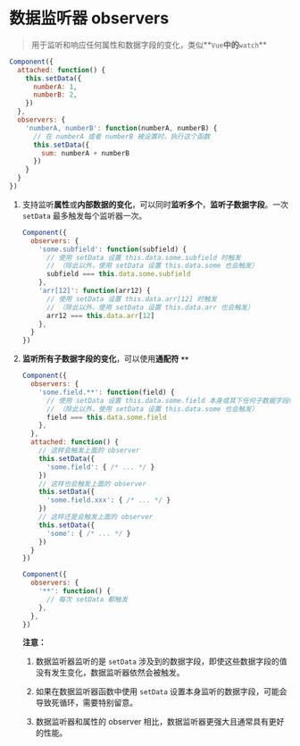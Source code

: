 # 数据监听器 observers

> 用于监听和响应任何属性和数据字段的变化，类似**`Vue`**中的**`watch`**

```js
Component({
  attached: function() {
    this.setData({
      numberA: 1,
      numberB: 2,
    })
  },
  observers: {
    'numberA, numberB': function(numberA, numberB) {
      // 在 numberA 或者 numberB 被设置时，执行这个函数
      this.setData({
        sum: numberA + numberB
      })
    }
  }
})
```

1. 支持监听**属性**或**内部数据的变化**，可以同时**监听多个**，**监听子数据字段**。一次 `setData` 最多触发每个监听器一次。

   ```js
   Component({
     observers: {
       'some.subfield': function(subfield) {
         // 使用 setData 设置 this.data.some.subfield 时触发
         // （除此以外，使用 setData 设置 this.data.some 也会触发）
         subfield === this.data.some.subfield
       },
       'arr[12]': function(arr12) {
         // 使用 setData 设置 this.data.arr[12] 时触发
         // （除此以外，使用 setData 设置 this.data.arr 也会触发）
         arr12 === this.data.arr[12]
       },
     }
   })
   ```

2. **监听所有子数据字段的变化**，可以使用**通配符 `**`** 

   ```js
   Component({
     observers: {
       'some.field.**': function(field) {
         // 使用 setData 设置 this.data.some.field 本身或其下任何子数据字段时触发
         // （除此以外，使用 setData 设置 this.data.some 也会触发）
         field === this.data.some.field
       },
     },
     attached: function() {
       // 这样会触发上面的 observer
       this.setData({
         'some.field': { /* ... */ }
       })
       // 这样也会触发上面的 observer
       this.setData({
         'some.field.xxx': { /* ... */ }
       })
       // 这样还是会触发上面的 observer
       this.setData({
         'some': { /* ... */ }
       })
     }
   })
   ```

   ```js
   Component({
     observers: {
       '**': function() {
         // 每次 setData 都触发
       },
     },
   })
   ```

   **注意：**

   1. 数据监听器监听的是 `setData` 涉及到的数据字段，即使这些数据字段的值没有发生变化，数据监听器依然会被触发。

   2. 如果在数据监听器函数中使用 `setData` 设置本身监听的数据字段，可能会导致死循环，需要特别留意。

   2. 数据监听器和属性的 observer 相比，数据监听器更强大且通常具有更好的性能。

